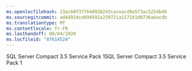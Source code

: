 ```yaml
---
ms.openlocfilehash: 23ac60f37f64d910243caceacd9a5f3ac5254b46
ms.sourcegitcommit: ad4d92dce894592a259721a1571b1d8736abacdb
ms.translationtype: MT
ms.contentlocale: fr-FR
ms.lasthandoff: 08/04/2020
ms.locfileid: "87614524"
---
```

<span data-ttu-id="61f00-101">SQL Server Compact 3.5 Service Pack 1</span><span class="sxs-lookup"><span data-stu-id="61f00-101">SQL Server Compact 3.5 Service Pack 1</span></span>

